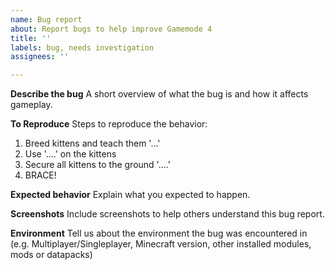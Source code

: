 ```yaml
---
name: Bug report
about: Report bugs to help improve Gamemode 4
title: ''
labels: bug, needs investigation
assignees: ''

---
```


**Describe the bug**
A short overview of what the bug is and how it affects gameplay.

**To Reproduce**
Steps to reproduce the behavior:
1. Breed kittens and teach them '...'
2. Use '....' on the kittens
3. Secure all kittens to the ground '....'
4. BRACE!

**Expected behavior**
Explain what you expected to happen.

**Screenshots**
Include screenshots to help others understand this bug report.

**Environment**
Tell us about the environment the bug was encountered in (e.g. Multiplayer/Singleplayer, Minecraft version, other installed modules, mods or datapacks)
